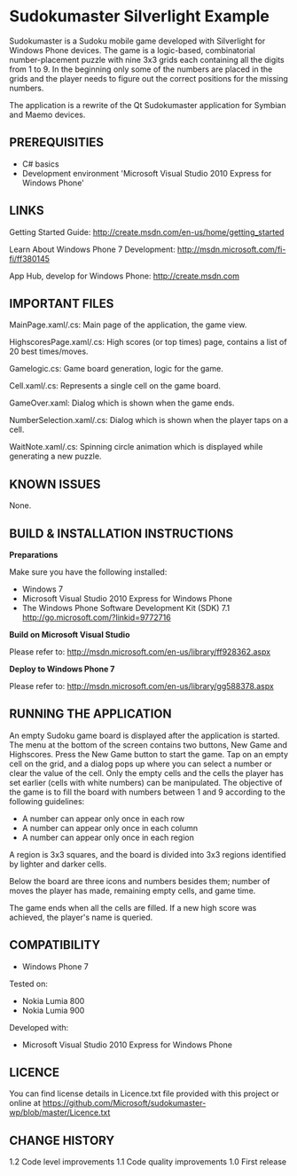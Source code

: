 Sudokumaster Silverlight Example
================================

Sudokumaster is a Sudoku mobile game developed with Silverlight for Windows
Phone devices. The game is a logic-based, combinatorial number-placement 
puzzle with nine 3x3 grids each containing all the digits from 1 to 9. In the 
beginning only some of the numbers are placed in the grids and the player 
needs to figure out the correct positions for the missing numbers. 

The application is a rewrite of the Qt Sudokumaster application for Symbian 
and Maemo devices.


PREREQUISITIES
-------------------------------------------------------------------------------

- C# basics
- Development environment 'Microsoft Visual Studio 2010 Express for Windows
  Phone'

LINKS
-------------------------------------------------------------------------------

Getting Started Guide:
http://create.msdn.com/en-us/home/getting_started

Learn About Windows Phone 7 Development:
http://msdn.microsoft.com/fi-fi/ff380145

App Hub, develop for Windows Phone:
http://create.msdn.com


IMPORTANT FILES
-------------------------------------------------------------------------------

MainPage.xaml/.cs: Main page of the application, the game view.

HighscoresPage.xaml/.cs: High scores (or top times) page, contains a list of 
20 best times/moves.

Gamelogic.cs: Game board generation, logic for the game.

Cell.xaml/.cs: Represents a single cell on the game board.

GameOver.xaml: Dialog which is shown when the game ends.

NumberSelection.xaml/.cs: Dialog which is shown when the player taps on a cell.

WaitNote.xaml/.cs: Spinning circle animation which is displayed while
generating a new puzzle.


KNOWN ISSUES
-------------------------------------------------------------------------------

None.


BUILD & INSTALLATION INSTRUCTIONS
-------------------------------------------------------------------------------

**Preparations**


Make sure you have the following installed:
 * Windows 7
 * Microsoft Visual Studio 2010 Express for Windows Phone
 * The Windows Phone Software Development Kit (SDK) 7.1
   http://go.microsoft.com/?linkid=9772716


**Build on Microsoft Visual Studio**

Please refer to:
http://msdn.microsoft.com/en-us/library/ff928362.aspx


**Deploy to Windows Phone 7**

Please refer to:
http://msdn.microsoft.com/en-us/library/gg588378.aspx



RUNNING THE APPLICATION
-------------------------------------------------------------------------------

An empty Sudoku game board is displayed after the application is started. The 
menu at the bottom of the screen contains two buttons, New Game and Highscores.
Press the New Game button to start the game. Tap on an empty cell on the grid, 
and a dialog pops up where you can select a number or clear the value of the 
cell. Only the empty cells and the cells the player has set earlier (cells 
with white numbers) can be manipulated. The objective of the game is to fill
the board with numbers between 1 and 9 according to the following guidelines:
 
- A number can appear only once in each row
- A number can appear only once in each column
- A number can appear only once in each region

A region is 3x3 squares, and the board is divided into 3x3 regions identified
by lighter and darker cells.

Below the board are three icons and numbers besides them; number of moves the
player has made, remaining empty cells, and game time.

The game ends when all the cells are filled. If a new high score was achieved, 
the player's name is queried.


COMPATIBILITY
-------------------------------------------------------------------------------

- Windows Phone 7

Tested on: 
- Nokia Lumia 800
- Nokia Lumia 900

Developed with:
- Microsoft Visual Studio 2010 Express for Windows Phone


LICENCE
-------------------------------------------------------------------------------

You can find license details in Licence.txt file provided with this project
or online at
https://github.com/Microsoft/sudokumaster-wp/blob/master/Licence.txt


CHANGE HISTORY
-------------------------------------------------------------------------------

1.2 Code level improvements
1.1 Code quality improvements
1.0 First release
